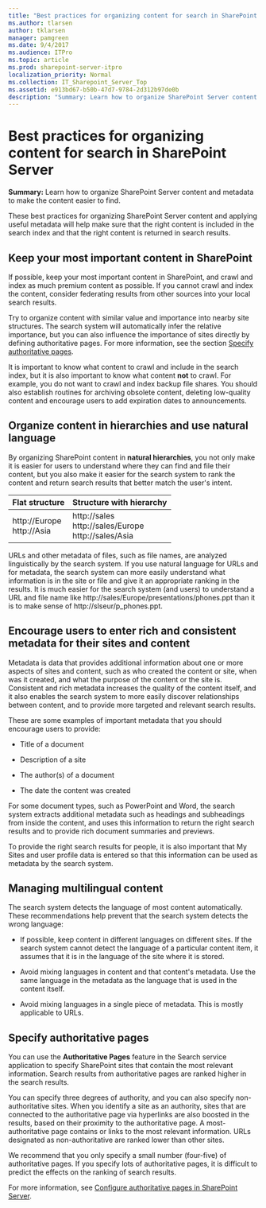 ```yaml
---
title: "Best practices for organizing content for search in SharePoint Server"
ms.author: tlarsen
author: tklarsen
manager: pamgreen
ms.date: 9/4/2017
ms.audience: ITPro
ms.topic: article
ms.prod: sharepoint-server-itpro
localization_priority: Normal
ms.collection: IT_Sharepoint_Server_Top
ms.assetid: e913bd67-b50b-47d7-9784-2d312b97de0b
description: "Summary: Learn how to organize SharePoint Server content and metadata to make the content easier to find."
---
```


# Best practices for organizing content for search in SharePoint Server

 **Summary:** Learn how to organize SharePoint Server content and metadata to make the content easier to find. 
  
These best practices for organizing SharePoint Server content and applying useful metadata will help make sure that the right content is included in the search index and that the right content is returned in search results. 
  
    
## Keep your most important content in SharePoint
<a name="Keep_content_in_SP"> </a>

If possible, keep your most important content in SharePoint, and crawl and index as much premium content as possible. If you cannot crawl and index the content, consider federating results from other sources into your local search results. 
  
Try to organize content with similar value and importance into nearby site structures. The search system will automatically infer the relative importance, but you can also influence the importance of sites directly by defining authoritative pages. For more information, see the section [Specify authoritative pages](best-practices-for-organizing-content-for-search.md#Rel_Auth).
  
It is important to know what content to crawl and include in the search index, but it is also important to know what content **not** to crawl. For example, you do not want to crawl and index backup file shares. You should also establish routines for archiving obsolete content, deleting low-quality content and encourage users to add expiration dates to announcements. 
  
## Organize content in hierarchies and use natural language
<a name="Organize_hierarchies"> </a>

By organizing SharePoint content in **natural hierarchies**, you not only make it is easier for users to understand where they can find and file their content, but you also make it easier for the search system to rank the content and return search results that better match the user's intent. 
  
|           **Flat structure**            |                   **Structure with hierarchy**                   |
| :-------------------------------------- | :--------------------------------------------------------------- |
| http://Europe  <br/> http://Asia  <br/> | http://sales  <br/> http://sales/Europe  <br/> http://sales/Asia |
   
URLs and other metadata of files, such as file names, are analyzed linguistically by the search system. If you use natural language for URLs and for metadata, the search system can more easily understand what information is in the site or file and give it an appropriate ranking in the results. It is much easier for the search system (and users) to understand a URL and file name like http://sales/Europe/presentations/phones.ppt than it is to make sense of http://slseur/p_phones.ppt. 
  
## Encourage users to enter rich and consistent metadata for their sites and content
<a name="Encourage_metadata"> </a>

Metadata is data that provides additional information about one or more aspects of sites and content, such as who created the content or site, when was it created, and what the purpose of the content or the site is. Consistent and rich metadata increases the quality of the content itself, and it also enables the search system to more easily discover relationships between content, and to provide more targeted and relevant search results.
  
These are some examples of important metadata that you should encourage users to provide:
  
- Title of a document
    
- Description of a site
    
- The author(s) of a document
    
- The date the content was created
    
For some document types, such as PowerPoint and Word, the search system extracts additional metadata such as headings and subheadings from inside the content, and uses this information to return the right search results and to provide rich document summaries and previews. 
  
To provide the right search results for people, it is also important that My Sites and user profile data is entered so that this information can be used as metadata by the search system. 
  
## Managing multilingual content
<a name="Multillingual_content"> </a>

The search system detects the language of most content automatically. These recommendations help prevent that the search system detects the wrong language:
  
- If possible, keep content in different languages on different sites. If the search system cannot detect the language of a particular content item, it assumes that it is in the language of the site where it is stored. 
    
- Avoid mixing languages in content and that content's metadata. Use the same language in the metadata as the language that is used in the content itself.
    
- Avoid mixing languages in a single piece of metadata. This is mostly applicable to URLs.
    
## Specify authoritative pages
<a name="Rel_Auth"> </a>

You can use the **Authoritative Pages** feature in the Search service application to specify SharePoint sites that contain the most relevant information. Search results from authoritative pages are ranked higher in the search results. 
  
You can specify three degrees of authority, and you can also specify non-authoritative sites. When you identify a site as an authority, sites that are connected to the authoritative page via hyperlinks are also boosted in the results, based on their proximity to the authoritative page. A most-authoritative page contains or links to the most relevant information. URLs designated as non-authoritative are ranked lower than other sites.
  
We recommend that you only specify a small number (four-five) of authoritative pages. If you specify lots of authoritative pages, it is difficult to predict the effects on the ranking of search results.
  
For more information, see [Configure authoritative pages in SharePoint Server](configure-authoritative-pages.md).
  

